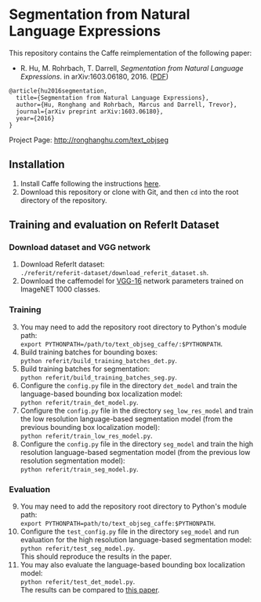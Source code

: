 # Segmentation from Natural Language Expressions
This repository contains the Caffe reimplementation of the following paper:

* R. Hu, M. Rohrbach, T. Darrell, *Segmentation from Natural Language Expressions*. in arXiv:1603.06180, 2016. ([PDF](http://arxiv.org/pdf/1603.06180))
```
@article{hu2016segmentation,
  title={Segmentation from Natural Language Expressions},
  author={Hu, Ronghang and Rohrbach, Marcus and Darrell, Trevor},
  journal={arXiv preprint arXiv:1603.06180},
  year={2016}
}
```

Project Page: http://ronghanghu.com/text_objseg  

## Installation
1. Install Caffe following the instructions [here](http://caffe.berkeleyvision.org/installation.html).
2. Download this repository or clone with Git, and then `cd` into the root directory of the repository.

## Training and evaluation on ReferIt Dataset

### Download dataset and VGG network
1. Download ReferIt dataset:  
`./referit/referit-dataset/download_referit_dataset.sh`.
2. Download the caffemodel for [VGG-16](https://gist.github.com/ksimonyan/211839e770f7b538e2d8#file-readme-md) network parameters trained on ImageNET 1000 classes.

### Training
3. You may need to add the repository root directory to Python's module path:  
`export PYTHONPATH=/path/to/text_objseg_caffe/:$PYTHONPATH`.
4. Build training batches for bounding boxes:  
`python referit/build_training_batches_det.py`.
5. Build training batches for segmentation:  
`python referit/build_training_batches_seg.py`.
6. Configure the `config.py` file in the directory `det_model` and train the language-based bounding box localization model:  
`python referit/train_det_model.py`.
7. Configure the `config.py` file in the directory `seg_low_res_model` and train the low resolution language-based segmentation model (from the previous bounding box localization model):  
`python referit/train_low_res_model.py`.
8. Configure the `config.py` file in the directory `seg_model` and train the high resolution language-based segmentation model (from the previous low resolution segmentation model):  
`python referit/train_seg_model.py`.

### Evaluation
9. You may need to add the repository root directory to Python's module path:  
`export PYTHONPATH=path/to/text_objseg_caffe:$PYTHONPATH`.
10. Configure the `test_config.py` file in the directory `seg_model` and run evaluation for the high resolution language-based segmentation model:  
`python referit/test_seg_model.py`.  
This should reproduce the results in the paper.
11. You may also evaluate the language-based bounding box localization model:  
`python referit/test_det_model.py`.  
The results can be compared to [this paper](http://ronghanghu.com/text_obj_retrieval/).
